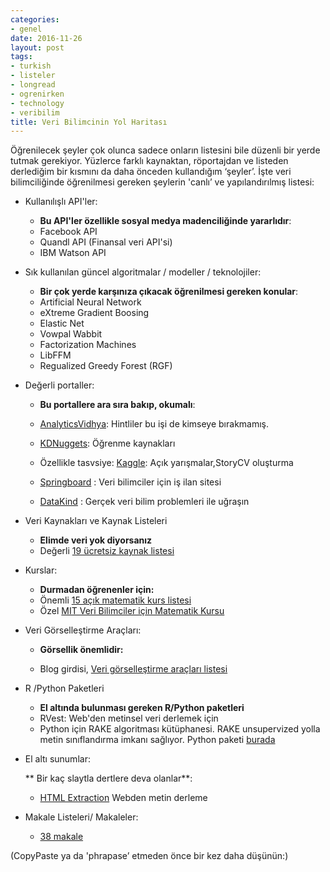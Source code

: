 ```yaml
---
categories:
- genel
date: 2016-11-26
layout: post
tags:
- turkish
- listeler
- longread
- ogrenirken
- technology
- veribilim
title: Veri Bilimcinin Yol Haritası
---
```


Öğrenilecek şeyler çok olunca sadece onların listesini bile düzenli bir yerde tutmak gerekiyor. Yüzlerce farklı kaynaktan, röportajdan ve listeden derlediğim bir kısmını da daha önceden kullandığım ‘şeyler’. İşte veri bilimciliğinde öğrenilmesi gereken şeylerin 'canlı’ ve yapılandırılmış listesi:

- Kullanılışlı API'ler:
    
    - **Bu API'ler özellikle sosyal medya madenciliğinde yararlıdır**:
    - Facebook API
    - Quandl API (Finansal veri API'si)
    - IBM Watson API
- Sık kullanılan güncel algoritmalar / modeller / teknolojiler:
    
    - **Bir çok yerde karşınıza çıkacak öğrenilmesi gereken konular**:
    - Artificial Neural Network
    - eXtreme Gradient Boosing
    - Elastic Net
    - Vowpal Wabbit
    - Factorization Machines
    - LibFFM
    - Regualized Greedy Forest (RGF)
- Değerli portaller:
    
    - **Bu portallere ara sıra bakıp, okumalı**:
    - [AnalyticsVidhya](https://www.analyticsvidhya.com/): Hintliler bu işi de kimseye bırakmamış.
        
    - [KDNuggets](http://www.kdnuggets.com/): Öğrenme kaynakları
        
    - Özellikle tasvsiye: [Kaggle](https://www.kaggle.com/): Açık yarışmalar,StoryCV oluşturma
    - [Springboard](https://www.springboard.com/) : Veri bilimciler için iş ilan sitesi
    - [DataKind](http://www.datakind.org/) : Gerçek veri bilim problemleri ile uğraşın
- Veri Kaynakları ve Kaynak Listeleri
    
    - **Elimde veri yok diyorsanız**
    - Değerli [19 ücretsiz kaynak listesi](https://www.springboard.com/blog/free-public-data-sets-data-science-project/)
- Kurslar:
    
    - **Durmadan öğrenenler için:**
    - Önemli [15 açık matematik kurs listesi](http://www.kdnuggets.com/2015/09/15-math-mooc-data-science.html)
    - Özel [MIT Veri Bilimciler için Matematik Kursu](https://ocw.mit.edu/courses/mathematics/18-s096-topics-in-mathematics-of-data-science-fall-2015/)
- Veri Görselleştirme Araçları:
    
    - **Görsellik önemlidir:**
        
    - Blog girdisi, [Veri görselleştirme araçları listesi](https://www.springboard.com/blog/31-free-data-visualization-tools/)
        
- R /Python Paketleri
    
    - **El altında bulunması gereken R/Python paketleri**
    - RVest: Web'den metinsel veri derlemek için
    - Python için RAKE algoritması kütüphanesi. RAKE unsupervized yolla metin sınıflandırma imkanı sağlıyor. Python paketi [burada](https://pypi.python.org/pypi/python-rake)
- El altı sunumlar:
    
    \*\* Bir kaç slaytla dertlere deva olanlar\*\*:
    
    - [HTML Extraction](https://www.eecis.udel.edu/~trnka/CISC889-11S/lectures/chris-html.pdf) Webden metin derleme
- Makale Listeleri/ Makaleler:
    
    - [38 makale](http://www.datasciencecentral.com/profiles/blogs/30-seminal-articles-every-data-scientist-should-read)

(CopyPaste ya da 'phrapase’ etmeden önce bir kez daha düşünün:)
